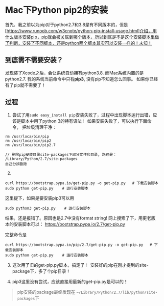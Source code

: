 # Mac下Python pip2的安装
首先，我之前以为pip对于python2.7和3.8是有不同版本的，但是[https://www.runoob.com/w3cnote/python-pip-install-usage.html]介绍，用什么版本安装pip，pip就会被关联到哪个版本，所以到底是不是这个安装脚本里做了判断，安装了不同版本，还是python两个版本其实可以安装一样的！未知！

## 到底需不需要安装？
发现装了Xcode之后，会让系统自动拥有python3.8. 而Mac系统内置的是python2.7. 
我的系统当前命令中只有**pip3**, 没有pip不知道怎么回事。 如果你已经有了pip就不需要了！

## 过程
1. 尝试了用`sudo easy_install pip`安装失败了，过程中出现脚本运行出错，应该是脚本中用了python 3的特有语法！
如果安装失败了，可以执行下面命令， 把垃圾清理干净：
```
rm /usr/loca/bin/pip
rm /usr/loca/bin/pip2
rm /usr/loca/bin/pip2.7

// 删除pip安装目录site-packages下部分文件和目录, 路径是：
/Library/Python/2.7/site-packages
自己分辨删除
```

2. 
```
curl https://bootstrap.pypa.io/get-pip.py -o get-pip.py   # 下载安装脚本
sudo python get-pip.py    # 运行安装脚本
```
这里提下，如果是要安装pip3可以用 
```
sudo python3 get-pip.py    # 运行安装脚本
```
结果，还是报错了。原因也是2.7中没有format string!  网上搜索了下，用更老版本的安装脚本可以：
https://bootstrap.pypa.io/2.7/get-pip.py

完整命令是
```
curl https://bootstrap.pypa.io/pip/2.7/get-pip.py -o get-pip.py   # 下载安装脚本
sudo python get-pip.py    # 运行安装脚本
```

3. 这次用了旧的get-pip.py脚本，搞定了！ 安装好的pip在刚才提到的site-package下，多了个pip目录！

4.  pip3这里没有尝试，应该直接用最新的get-pip.py是可以的！

>  pip安装的package最终发现在 `~/Library/Python/2.7/lib/python/site-packages`下
